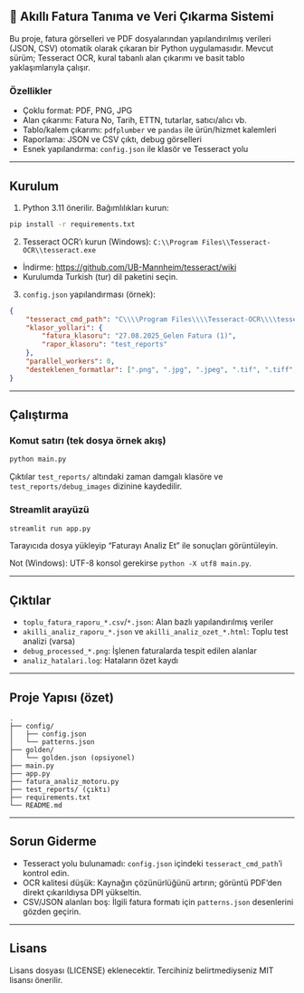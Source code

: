 ## 🧾 Akıllı Fatura Tanıma ve Veri Çıkarma Sistemi

Bu proje, fatura görselleri ve PDF dosyalarından yapılandırılmış verileri (JSON, CSV) otomatik olarak çıkaran bir Python uygulamasıdır. Mevcut sürüm; Tesseract OCR, kural tabanlı alan çıkarımı ve basit tablo yaklaşımlarıyla çalışır.

### Özellikler
- Çoklu format: PDF, PNG, JPG
- Alan çıkarımı: Fatura No, Tarih, ETTN, tutarlar, satıcı/alıcı vb.
- Tablo/kalem çıkarımı: `pdfplumber` ve `pandas` ile ürün/hizmet kalemleri
- Raporlama: JSON ve CSV çıktı, debug görselleri
- Esnek yapılandırma: `config.json` ile klasör ve Tesseract yolu

---

## Kurulum

1) Python 3.11 önerilir. Bağımlılıkları kurun:
```bash
pip install -r requirements.txt
```

2) Tesseract OCR’ı kurun (Windows): `C:\\Program Files\\Tesseract-OCR\\tesseract.exe`
- İndirme: https://github.com/UB-Mannheim/tesseract/wiki
- Kurulumda Turkish (tur) dil paketini seçin.

3) `config.json` yapılandırması (örnek):
```json
{
    "tesseract_cmd_path": "C\\\\Program Files\\\\Tesseract-OCR\\\\tesseract.exe",
    "klasor_yollari": {
        "fatura_klasoru": "27.08.2025_Gelen Fatura (1)",
        "rapor_klasoru": "test_reports"
    },
    "parallel_workers": 0,
    "desteklenen_formatlar": [".png", ".jpg", ".jpeg", ".tif", ".tiff", ".bmp", ".pdf"]
}
```

---

## Çalıştırma

### Komut satırı (tek dosya örnek akış)
```bash
python main.py
```
Çıktılar `test_reports/` altındaki zaman damgalı klasöre ve `test_reports/debug_images` dizinine kaydedilir.

### Streamlit arayüzü
```bash
streamlit run app.py
```
Tarayıcıda dosya yükleyip “Faturayı Analiz Et” ile sonuçları görüntüleyin.

Not (Windows): UTF-8 konsol gerekirse `python -X utf8 main.py`.

---

## Çıktılar
- `toplu_fatura_raporu_*.csv`/`*.json`: Alan bazlı yapılandırılmış veriler
- `akilli_analiz_raporu_*.json` ve `akilli_analiz_ozet_*.html`: Toplu test analizi (varsa)
- `debug_processed_*.png`: İşlenen faturalarda tespit edilen alanlar
- `analiz_hatalari.log`: Hataların özet kaydı

---

## Proje Yapısı (özet)
```
.
├── config/
│   ├── config.json
│   └── patterns.json
├── golden/
│   └── golden.json (opsiyonel)
├── main.py
├── app.py
├── fatura_analiz_motoru.py
├── test_reports/ (çıktı)
├── requirements.txt
└── README.md
```

---

## Sorun Giderme
- Tesseract yolu bulunamadı: `config.json` içindeki `tesseract_cmd_path`’i kontrol edin.
- OCR kalitesi düşük: Kaynağın çözünürlüğünü artırın; görüntü PDF’den direkt çıkarıldıysa DPI yükseltin.
- CSV/JSON alanları boş: İlgili fatura formatı için `patterns.json` desenlerini gözden geçirin.

---

## Lisans
Lisans dosyası (LICENSE) eklenecektir. Tercihiniz belirtmediyseniz MIT lisansı önerilir.